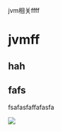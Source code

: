 jvm相关ffff

# jvmff

## hah 

## fafs

fsafasfaffafasfa

![](C:\Users\Administrator\git\springcitylee.github.io\images\genman.jpg)